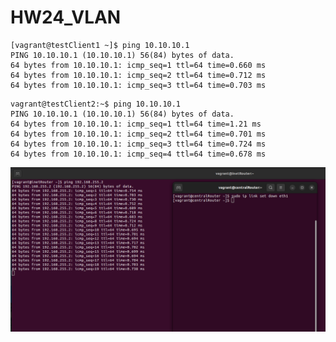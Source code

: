 # HW24_VLAN



```
[vagrant@testClient1 ~]$ ping 10.10.10.1
PING 10.10.10.1 (10.10.10.1) 56(84) bytes of data.
64 bytes from 10.10.10.1: icmp_seq=1 ttl=64 time=0.660 ms
64 bytes from 10.10.10.1: icmp_seq=2 ttl=64 time=0.712 ms
64 bytes from 10.10.10.1: icmp_seq=3 ttl=64 time=0.703 ms
```

```
vagrant@testClient2:~$ ping 10.10.10.1
PING 10.10.10.1 (10.10.10.1) 56(84) bytes of data.
64 bytes from 10.10.10.1: icmp_seq=1 ttl=64 time=1.21 ms
64 bytes from 10.10.10.1: icmp_seq=2 ttl=64 time=0.701 ms
64 bytes from 10.10.10.1: icmp_seq=3 ttl=64 time=0.724 ms
64 bytes from 10.10.10.1: icmp_seq=4 ttl=64 time=0.678 ms
```

![Test LACP](https://github.com/DmitryV81/HW24_VLAN/blob/main/screenshot/screenshot.png)
